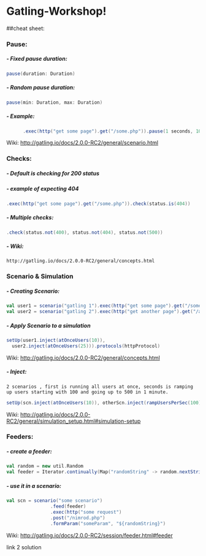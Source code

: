 # Gatling-Workshop!

##cheat sheet:

### Pause:
 
##### - Fixed pause duration:
```scala 
pause(duration: Duration)
```
##### - Random pause duration:
```scala 
pause(min: Duration, max: Duration)
```
##### - Example:
```scala 
      .exec(http("get some page").get("/some.php")).pause(1 seconds, 10 seconds)
```
Wiki: http://gatling.io/docs/2.0.0-RC2/general/scenario.html
 
 
### Checks:
 
##### - Default is checking for 200 status
##### - example of expecting 404
```scala 
.exec(http("get some page").get("/some.php")).check(status.is(404))
```
##### - Multiple checks:
```scala 
.check(status.not(400), status.not(404), status.not(500))
```
##### - Wiki:
    http://gatling.io/docs/2.0.0-RC2/general/concepts.html
 
### Scenario & Simulation
 
##### - Creating Scenario:
```scala 
val user1 = scenario("gatling 1").exec(http("get some page").get("/some.php"))
val user2 = scenario("gatling 2").exec(http("get another page").get("/another.php"))
``` 
##### - Apply Scenario to a simulation
```scala 
setUp(user1.inject(atOnceUsers(10)),
  user2.inject(atOnceUsers(25))).protocols(httpProtocol)
```
Wiki: http://gatling.io/docs/2.0.0-RC2/general/concepts.html
 
##### - Inject:
    2 scenarios , first is running all users at once, seconds is ramping up users starting with 100 and going up to 500 in 1 minute.
```scala 
setUp(scn.inject(atOnceUsers(10)), otherScn.inject(rampUsersPerSec(100) to(500) during(1 minutes) randomized))
```
Wiki: http://gatling.io/docs/2.0.0-RC2/general/simulation_setup.html#simulation-setup
 
### Feeders:
##### - create a feeder:
```scala 
val random = new util.Random
val feeder = Iterator.continually(Map("randomString" -> random.nextString(20)))
```
##### - use it in a scenario:
```scala 
val scn = scenario("some scenario")
				.feed(feeder)
				.exec(http("some request")
				.post("/nimrod.php")
				.formParam("someParam", "${randomString}")
```
Wiki: http://gatling.io/docs/2.0.0-RC2/session/feeder.html#feeder

link 2 solution
